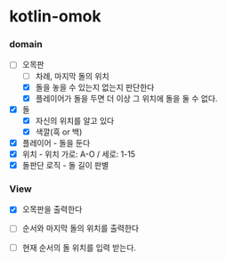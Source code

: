 # kotlin-omok

### domain

- [ ] 오목판
  - [ ] 차례, 마지막 돌의 위치
  - [x] 돌을 놓을 수 있는지 없는지 판단한다
  - [x] 플레이어가 돌을 두면 더 이상 그 위치에 돌을 둘 수 없다.
- [x] 돌
    - [x] 자신의 위치를 알고 있다
    - [x] 색깔(흑 or 백)
- [x] 플레이어 - 돌을 둔다
- [x] 위치 - 위치 가로: A-O / 세로: 1-15
- [x] 돌판단 로직 - 돌 길이 판별

### View

- [x] 오목판을 출력한다
- [ ] 순서와 마지막 돌의 위치를 출력한다
- [ ] 현재 순서의 돌 위치를 입력 받는다.

